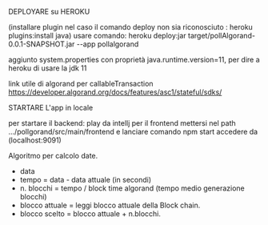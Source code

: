 DEPLOYARE su HEROKU

(installare plugin nel caso il comando deploy non sia riconosciuto : heroku plugins:install java)
usare comando: heroku deploy:jar target/pollAlgorand-0.0.1-SNAPSHOT.jar --app pollalgorand

aggiunto system.properties  con proprietà java.runtime.version=11, per dire a heroku
 di usare la jdk 11 

link utile di algorand per callableTransaction https://developer.algorand.org/docs/features/asc1/stateful/sdks/


STARTARE L'app in locale

per startare il backend: play da intellj
per il frontend mettersi nel path .../pollgorand/src/main/frontend e lanciare comando npm start 
accedere da (localhost:9091)


Algoritmo per calcolo date.

- data 
- tempo = data - data attuale (in secondi)
- n. blocchi = tempo / block time algorand (tempo medio generazione blocchi)
- blocco attuale = leggi blocco attuale della Block chain.
- blocco scelto = blocco attuale + n.blocchi.